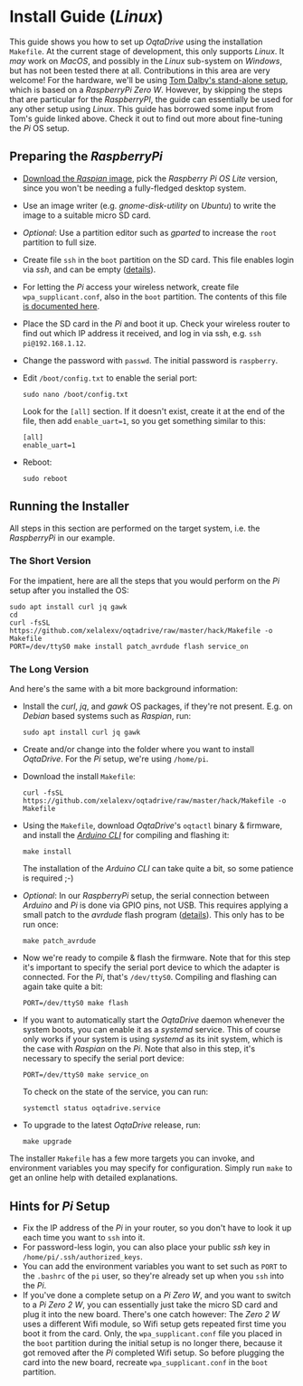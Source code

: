 # Install Guide (*Linux*)

This guide shows you how to set up *OqtaDrive* using the installation `Makefile`. At the current stage of development, this only supports *Linux*. It *may* work on *MacOS*, and possibly in the *Linux* sub-system on *Windows*, but has not been tested there at all. Contributions in this area are very welcome! For the hardware, we'll be using [Tom Dalby's stand-alone setup](https://tomdalby.com/other/oqtadrive.html), which is based on a *RaspberryPi Zero W*. However, by skipping the steps that are particular for the *RaspberryPI*, the guide can essentially be used for any other setup using *Linux*. This guide has borrowed some input from Tom's guide linked above. Check it out to find out more about fine-tuning the *Pi* OS setup.

## Preparing the *RaspberryPi*

- [Download the *Raspian* image](https://www.raspberrypi.org/software/operating-systems/), pick the *Raspberry Pi OS Lite* version, since you won't be needing a fully-fledged desktop system.

- Use an image writer (e.g. *gnome-disk-utility* on *Ubuntu*) to write the image to a suitable micro SD card.

- *Optional*: Use a partition editor such as *gparted* to increase the `root` partition to full size.

- Create file `ssh` in the `boot` partition on the SD card. This file enables login via *ssh*, and can be empty ([details](https://www.raspberrypi.org/documentation/remote-access/ssh/)).

- For letting the *Pi* access your wireless network, create file `wpa_supplicant.conf`, also in the `boot` partition. The contents of this file [is documented here](https://www.raspberrypi.com/documentation/computers/configuration.html#setting-up-a-headless-raspberry-pi).

- Place the SD card in the *Pi* and boot it up. Check your wireless router to find out which IP address it received, and log in via ssh, e.g. `ssh pi@192.168.1.12`.

- Change the password with `passwd`. The initial password is `raspberry`.

- Edit `/boot/config.txt` to enable the serial port:

    `sudo nano /boot/config.txt`

    Look for the `[all]` section. If it doesn't exist, create it at the end of the file, then add `enable_uart=1`, so you get something similar to this:

    ```
    [all]
    enable_uart=1
    ```

- Reboot:

    `sudo reboot`

## Running the Installer
All steps in this section are performed on the target system, i.e. the *RaspberryPi* in our example.

### The Short Version
For the impatient, here are all the steps that you would perform on the *Pi* setup after you installed the OS:

```
sudo apt install curl jq gawk
cd
curl -fsSL https://github.com/xelalexv/oqtadrive/raw/master/hack/Makefile -o Makefile
PORT=/dev/ttyS0 make install patch_avrdude flash service_on
```

### The Long Version
And here's the same with a bit more background information:

- Install the *curl*, *jq*, and *gawk* OS packages, if they're not present. E.g. on *Debian* based systems such as *Raspian*, run:

    `sudo apt install curl jq gawk`

- Create and/or change into the folder where you want to install *OqtaDrive*. For the *Pi* setup, we're using `/home/pi`.

- Download the install `Makefile`:

    `curl -fsSL https://github.com/xelalexv/oqtadrive/raw/master/hack/Makefile -o Makefile`

- Using the `Makefile`, download *OqtaDrive*'s `oqtactl` binary & firmware, and install the [*Arduino CLI*](https://github.com/arduino/arduino-cli) for compiling and flashing it:

    `make install`

    The installation of the *Arduino CLI* can take quite a bit, so some patience is required ;-)

- *Optional*: In our *RaspberryPi* setup, the serial connection between *Arduino* and *Pi* is done via GPIO pins, not USB. This requires applying a small patch to the *avrdude* flash program ([details](https://siytek.com/raspberry-pi-gpio-arduino/)). This only has to be run once: 

    `make patch_avrdude`

- Now we're ready to compile & flash the firmware. Note that for this step it's important to specify the serial port device to which the adapter is connected. For the *Pi*, that's `/dev/ttyS0`. Compiling and flashing can again take quite a bit:

    `PORT=/dev/ttyS0 make flash`

- If you want to automatically start the *OqtaDrive* daemon whenever the system boots, you can enable it as a *systemd* service. This of course only works if your system is using *systemd* as its init system, which is the case with *Raspian* on the *Pi*. Note that also in this step, it's necessary to specify the serial port device:

    `PORT=/dev/ttyS0 make service_on`

    To check on the state of the service, you can run:

    `systemctl status oqtadrive.service`

- To upgrade to the latest *OqtaDrive* release, run:

    `make upgrade`

The installer `Makefile` has a few more targets you can invoke, and environment variables you may specify for configuration. Simply run `make` to get an online help with detailed explanations.

## Hints for *Pi* Setup

- Fix the IP address of the *Pi* in your router, so you don't have to look it up each time you want to `ssh` into it.
- For password-less login, you can also place your public *ssh* key in `/home/pi/.ssh/authorized_keys`.
- You can add the environment variables you want to set such as `PORT` to the `.bashrc` of the `pi` user, so they're already set up when you `ssh` into the *Pi*.
- If you've done a complete setup on a *Pi Zero W*, and you want to switch to a *Pi Zero 2 W*, you can essentially just take the micro SD card and plug it into the new board. There's one catch however: The *Zero 2 W* uses a different Wifi module, so Wifi setup gets repeated first time you boot it from the card. Only, the `wpa_supplicant.conf` file you placed in the `boot` partition during the initial setup is no longer there, because it got removed after the *Pi* completed Wifi setup. So before plugging the card into the new board, recreate `wpa_supplicant.conf` in the `boot` partition.
 